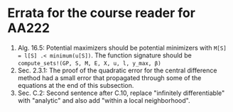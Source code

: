 # Errata for the course reader for AA222

1. Alg. 16.5: Potential maximizers should be potential minimizers with `M[S] = l[S] .< minimum(u[S])`. The function signature should be `compute_sets!(GP, S, M, E, X, u, l, y_max, β)`
2. Sec. 2.3.1: The proof of the quadratic error for the central difference method had a small error that propagated through some of the equations at the end of this subsection.
3. Sec. C.2: Second sentence after C.10, replace "infinitely differentiable" with "analytic" and also add "within a local neighborhood".
